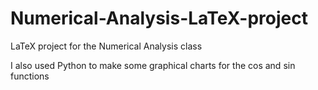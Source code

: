 # Numerical-Analysis-LaTeX-project
LaTeX project for the Numerical Analysis class

I also used Python to make some graphical charts for the cos and sin functions
